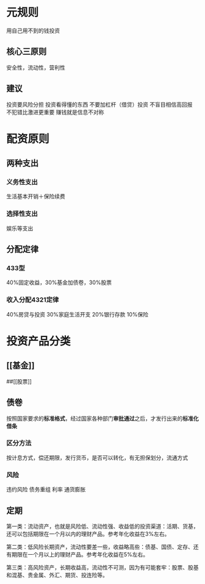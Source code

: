 # 元规则
用自己用不到的钱投资

## 核心三原则
安全性，流动性，营利性

## 建议
投资要风险分担
投资看得懂的东西 
不要加杠杆（借贷）投资
不盲目相信高回报
不犯错比激进更重要
赚钱就是信息不对称

# 配资原则
## 两种支出
### 义务性支出
生活基本开销＋保险续费
### 选择性支出
娱乐等支出
## 分配定律
### 433型
40%固定收益，30%基金加债卷，30%股票
### 收入分配4321定律
40%房贷与投资
30%家庭生活开支
20%银行存款
10%保险

# 投资产品分类
## [[基金]]

##[[股票]]
## 债卷
按照国家要求的**标准格式**，经过国家各种部门**审批通过**之后，才发行出来的**标准化借条**
### 区分方法
按计息方式，偿还期限，发行货币，是否可以转化，有无担保划分，流通方式
### 风险
违约风险
债务重组
利率
通货膨胀
## 定期
第一类：流动资产，也就是风险低、流动性强、收益低的投资渠道：活期、货基，还可以包括期限在一个月以内的理财产品。参考年化收益在3%左右。

第二类：低风险长期资产，流动性要差一些，收益略高些：债基、国债、定存、还有期限在一个月以上的理财产品。参考年化收益在5%左右。

第三类：高风险资产，长期收益高，流动性不可测，因为有可能套牢：股票、股基和混基、贵金属、外汇、期货、投连险等。